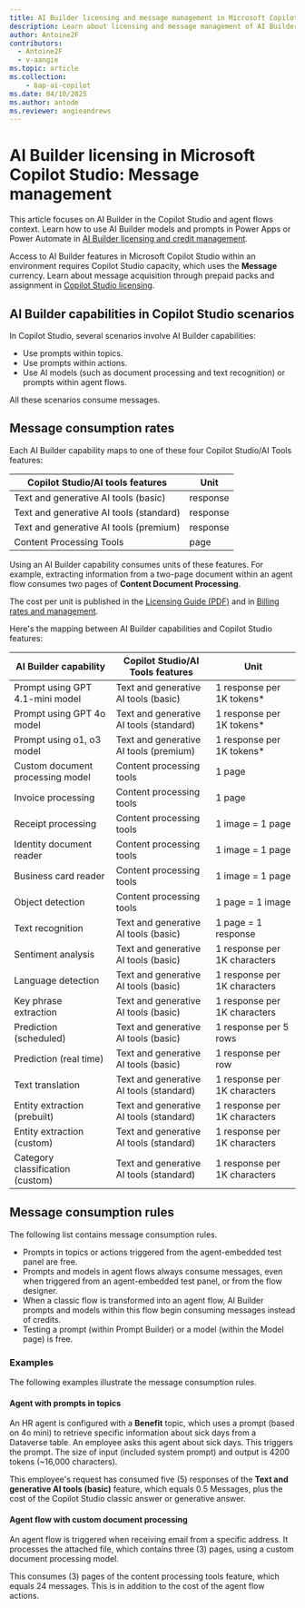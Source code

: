 ```yaml
---
title: AI Builder licensing and message management in Microsoft Copilot Studio
description: Learn about licensing and message management of AI Builder in Microsoft Copilot Studio
author: Antoine2F
contributors:
  - Antoine2F
  - v-aangie
ms.topic: article
ms.collection: 
    - bap-ai-copilot
ms.date: 04/10/2025
ms.author: antode
ms.reviewer: angieandrews
---
```


# AI Builder licensing in Microsoft Copilot Studio: Message management

This article focuses on AI Builder in the Copilot Studio and agent flows context. Learn how to use AI Builder models and prompts in Power Apps or Power Automate in [AI Builder licensing and credit management](credit-management.md).

Access to AI Builder features in Microsoft Copilot Studio within an environment requires Copilot Studio capacity, which uses the **Message** currency. Learn about message acquisition through prepaid packs and assignment in [Copilot Studio licensing](/microsoft-copilot-studio/billing-licensing).

## AI Builder capabilities in Copilot Studio scenarios

In Copilot Studio, several scenarios involve AI Builder capabilities:

- Use prompts within topics.
- Use prompts within actions.
- Use AI models (such as document processing and text recognition) or prompts within agent flows.

All these scenarios consume messages.

## Message consumption rates

Each AI Builder capability maps to one of these four Copilot Studio/AI Tools features:
 
| Copilot Studio/AI tools features         | Unit        |
|------------------------------------------|-------------|
|Text and generative AI tools (basic)      | response    |
|Text and generative AI tools (standard)   | response    |
|Text and generative AI tools (premium)    | response    |
| Content Processing Tools                 | page        |

Using an AI Builder capability consumes units of these features. For example, extracting information from a two-page document within an agent flow consumes two pages of **Content Document Processing**.

The cost per unit is published in the [Licensing Guide (PDF)](https://go.microsoft.com/fwlink/?linkid=2085130) and in [Billing rates and management](/microsoft-copilot-studio/requirements-messages-management#message-scenarios).

Here's the mapping between AI Builder capabilities and Copilot Studio features:

 | AI Builder capability | Copilot Studio/AI Tools features | Unit |
|------------------------------------------|-------------|-------------|
| Prompt using GPT 4.1-mini model     | Text and generative AI tools (basic)     | 1 response per 1K tokens*   |
| Prompt using GPT 4o model           | Text and generative AI tools (standard)  | 1 response per 1K tokens*   |
| Prompt using o1, o3 model           | Text and generative AI tools (premium)   | 1 response per 1K tokens*   |
| Custom document processing model    | Content processing tools                 | 1 page                      |
| Invoice processing                  | Content processing tools                 | 1 page                      |
| Receipt processing                  | Content processing tools                 | 1 image = 1 page            |
| Identity document reader            | Content processing tools                 | 1 image = 1 page            |
| Business card reader                | Content processing tools                 | 1 image = 1 page            |
| Object detection                    | Content processing tools                 | 1 page = 1 image            |
| Text recognition                    | Text and generative AI tools (basic)     | 1 page = 1 response         |
| Sentiment analysis                  | Text and generative AI tools (basic)     | 1 response per 1K characters|
| Language detection                  | Text and generative AI tools (basic)     | 1 response per 1K characters|
| Key phrase extraction               | Text and generative AI tools (basic)     | 1 response per 1K characters|
| Prediction (scheduled)              | Text and generative AI tools (basic)     | 1 response per 5 rows       |
| Prediction (real time)              | Text and generative AI tools (basic)     | 1 response per row          |
| Text translation                    | Text and generative AI tools (standard)  | 1 response per 1K characters|
| Entity extraction (prebuilt)        | Text and generative AI tools (standard)  | 1 response per 1K characters|
| Entity extraction (custom)          | Text and generative AI tools (standard)  | 1 response per 1K characters|
| Category classification (custom)    | Text and generative AI tools (standard)  | 1 response per 1K characters|

## Message consumption rules

The following list contains message consumption rules.

- Prompts in topics or actions triggered from the agent-embedded test panel are free.  
- Prompts and models in agent flows always consume messages, even when triggered from an agent-embedded test panel, or from the flow designer.
 - When a classic flow is transformed into an agent flow, AI Builder prompts and models within this flow begin consuming messages instead of credits.
- Testing a prompt (within Prompt Builder) or a model (within the Model page) is free.

### Examples

The following examples illustrate the message consumption rules.

#### Agent with prompts in topics

An HR agent is configured with a **Benefit** topic, which uses a prompt (based on 4o mini) to retrieve specific information about sick days from a Dataverse table. An employee asks this agent about sick days. This triggers the prompt. The size of input (included system prompt) and output is 4200 tokens (~16,000 characters).

This employee's request has consumed five (5) responses of the **Text and generative AI tools (basic)** feature, which equals 0.5 Messages, plus the cost of the Copilot Studio classic answer or generative answer.

#### Agent flow with custom document processing

An agent flow is triggered when receiving email from a specific address. It processes the attached file, which contains three (3) pages, using a custom document processing model.

This consumes (3) pages of the content processing tools feature, which equals 24 messages. 
This is in addition to the cost of the agent flow actions.
